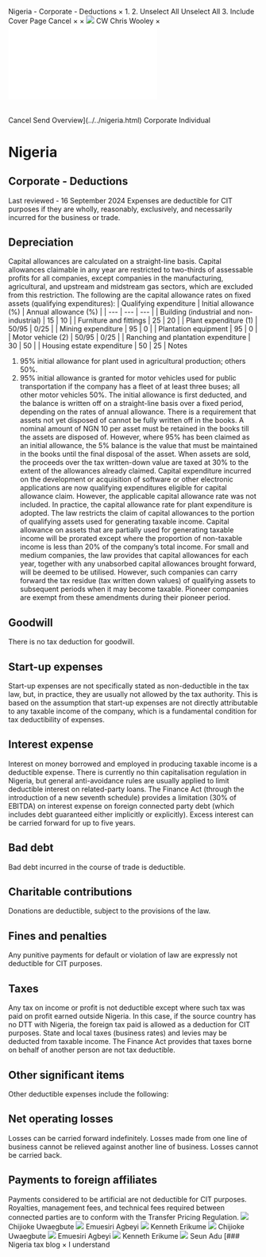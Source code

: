 Nigeria - Corporate - Deductions
×
1.
2.
Unselect All
Unselect All
3.
Include Cover Page
Cancel
×
×
![](../../-/media/world-wide-tax-summaries/attachments/global---chris-wooley.ashx%3Frev=ac5e5f3223b34096b1afc2a6009c7320&revision=ac5e5f32-23b3-4096-b1af-c2a6009c7320&hash=859B7ADC84DC2CBEC9760E9E6EE7DE6D0A8BFCDF)
CW
Chris Wooley
×
![](deductions.html)
######
Cancel
Send
Overview](../../nigeria.html)
Corporate
Individual
# Nigeria
## Corporate - Deductions
Last reviewed - 16 September 2024
Expenses are deductible for CIT purposes if they are wholly, reasonably, exclusively, and necessarily incurred for the business or trade.
## Depreciation
Capital allowances are calculated on a straight-line basis. Capital allowances claimable in any year are restricted to two-thirds of assessable profits for all companies, except companies in the manufacturing, agricultural, and upstream and midstream gas sectors, which are excluded from this restriction.
The following are the capital allowance rates on fixed assets (qualifying expenditures):
| Qualifying expenditure | Initial allowance (%) | Annual allowance (%) |
| --- | --- | --- |
| Building (industrial and non-industrial) | 15 | 10 |
| Furniture and fittings | 25 | 20 |
| Plant expenditure (1) | 50/95 | 0/25 |
| Mining expenditure | 95 | 0 |
| Plantation equipment | 95 | 0 |
| Motor vehicle (2) | 50/95 | 0/25 |
| Ranching and plantation expenditure | 30 | 50 |
| Housing estate expenditure | 50 | 25 |
Notes
1. 95% initial allowance for plant used in agricultural production; others 50%.
2. 95% initial allowance is granted for motor vehicles used for public transportation if the company has a fleet of at least three buses; all other motor vehicles 50%.
The initial allowance is first deducted, and the balance is written off on a straight-line basis over a fixed period, depending on the rates of annual allowance. There is a requirement that assets not yet disposed of cannot be fully written off in the books. A nominal amount of NGN 10 per asset must be retained in the books till the assets are disposed of. However, where 95% has been claimed as an initial allowance, the 5% balance is the value that must be maintained in the books until the final disposal of the asset.
When assets are sold, the proceeds over the tax written-down value are taxed at 30% to the extent of the allowances already claimed.
Capital expenditure incurred on the development or acquisition of software or other electronic applications are now qualifying expenditures eligible for capital allowance claim. However, the applicable capital allowance rate was not included. In practice, the capital allowance rate for plant expenditure is adopted.
The law restricts the claim of capital allowances to the portion of qualifying assets used for generating taxable income. Capital allowance on assets that are partially used for generating taxable income will be prorated except where the proportion of non-taxable income is less than 20% of the company’s total income. For small and medium companies, the law provides that capital allowances for each year, together with any unabsorbed capital allowances brought forward, will be deemed to be utilised. However, such companies can carry forward the tax residue (tax written down values) of qualifying assets to subsequent periods when it may become taxable.
Pioneer companies are exempt from these amendments during their pioneer period.
## Goodwill
There is no tax deduction for goodwill.
## Start-up expenses
Start-up expenses are not specifically stated as non-deductible in the tax law, but, in practice, they are usually not allowed by the tax authority. This is based on the assumption that start-up expenses are not directly attributable to any taxable income of the company, which is a fundamental condition for tax deductibility of expenses.
## Interest expense
Interest on money borrowed and employed in producing taxable income is a deductible expense. There is currently no thin capitalisation regulation in Nigeria, but general anti-avoidance rules are usually applied to limit deductible interest on related-party loans.
The Finance Act (through the introduction of a new seventh schedule) provides a limitation (30% of EBITDA) on interest expense on foreign connected party debt (which includes debt guaranteed either implicitly or explicitly). Excess interest can be carried forward for up to five years.
## Bad debt
Bad debt incurred in the course of trade is deductible.
## Charitable contributions
Donations are deductible, subject to the provisions of the law.
## Fines and penalties
Any punitive payments for default or violation of law are expressly not deductible for CIT purposes.
## Taxes
Any tax on income or profit is not deductible except where such tax was paid on profit earned outside Nigeria. In this case, if the source country has no DTT with Nigeria, the foreign tax paid is allowed as a deduction for CIT purposes. State and local taxes (business rates) and levies may be deducted from taxable income.
The Finance Act provides that taxes borne on behalf of another person are not tax deductible.
## Other significant items
Other deductible expenses include the following:
## Net operating losses
Losses can be carried forward indefinitely. Losses made from one line of business cannot be relieved against another line of business. Losses cannot be carried back.
## Payments to foreign affiliates
Payments considered to be artificial are not deductible for CIT purposes. Royalties, management fees, and technical fees required between connected parties are to conform with the Transfer Pricing Regulation.
![](../../-/media/world-wide-tax-summaries/attachments/nigeria---chijioke_uwaegbute.ashx%3Frev=b935f69a665346daac157980f698ffe9&revision=b935f69a-6653-46da-ac15-7980f698ffe9&hash=FD227B7A02B1139BEBA5C1F06C0CFBF224224CBE)
Chijioke Uwaegbute
![](../../-/media/world-wide-tax-summaries/attachments/nigeria---emuesiri_agbeyi.ashx%3Frev=c0e79df23a9e4515b82bdc07981d0916&revision=c0e79df2-3a9e-4515-b82b-dc07981d0916&hash=24ACF5CEB290DA9FE10DEF0FCE3D4A625F835C72)
Emuesiri Agbeyi
![](../../-/media/world-wide-tax-summaries/attachments/nigeria---kenneth_erikume.ashx%3Frev=dfcc466b5746457ab1310b2e483d5bb0&revision=dfcc466b-5746-457a-b131-0b2e483d5bb0&hash=102150912B5CA0A3F6AE25CEA19474290BCF22EC)
Kenneth Erikume
![](../../-/media/world-wide-tax-summaries/attachments/nigeria---chijioke_uwaegbute.ashx%3Frev=b935f69a665346daac157980f698ffe9&revision=b935f69a-6653-46da-ac15-7980f698ffe9&hash=FD227B7A02B1139BEBA5C1F06C0CFBF224224CBE)
Chijioke Uwaegbute
![](../../-/media/world-wide-tax-summaries/attachments/nigeria---emuesiri_agbeyi.ashx%3Frev=c0e79df23a9e4515b82bdc07981d0916&revision=c0e79df2-3a9e-4515-b82b-dc07981d0916&hash=24ACF5CEB290DA9FE10DEF0FCE3D4A625F835C72)
Emuesiri Agbeyi
![](../../-/media/world-wide-tax-summaries/attachments/nigeria---kenneth_erikume.ashx%3Frev=dfcc466b5746457ab1310b2e483d5bb0&revision=dfcc466b-5746-457a-b131-0b2e483d5bb0&hash=102150912B5CA0A3F6AE25CEA19474290BCF22EC)
Kenneth Erikume
![](../../-/media/world-wide-tax-summaries/attachments/nigeria---seun_adu.ashx%3Frev=559ac35ca8aa4f6ca6b6a1a802be9906&revision=559ac35c-a8aa-4f6c-a6b6-a1a802be9906&hash=F0A2C9428D63F0C59FBA31B6C6AE46F0549CC2F5)
Seun Adu
[### Nigeria tax blog
×
I understand